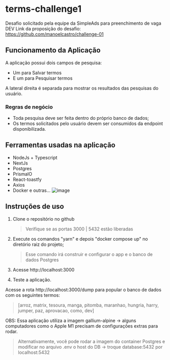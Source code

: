 # terms-challenge1
Desafio solicitado pela equipe da SimpleAds para preenchimento de vaga DEV
Link da proposição do desafio: https://github.com/manoelcastro/challenge-01

## Funcionamento da Aplicação
A aplicação possui dois campos de pesquisa:

* Um para Salvar termos
* E um para Pesquisar termos

A lateral direita é separada para mostrar os resultados das pesquisas do usuário.

### Regras de negócio
* Toda pesquisa deve ser feita dentro do próprio banco de dados;
* Os termos solicitados pelo usuário devem ser consumidos da endpoint disponibilizada.

## Ferramentas usadas na aplicação
* NodeJs + Typescript
* NextJs
* Postgres
* PrismaIO
* React-toastfy
* Axios
* Docker
e outras...
![image](https://user-images.githubusercontent.com/22608927/151187104-02497a75-ab87-491c-8791-8082d843955f.png)

## Instruções de uso
1. Clone o repositório no github
   > Verifique se as portas 3000 | 5432 estão liberadas
2. Execute os comandos "yarn" e depois "docker compose up" no diretório raiz do projeto;
   
   > Esse comando irá construir e configurar o app e o banco de dados Postgres
3. Acesse http://localhost:3000
4. Teste a aplicação.

Acesse a rota http://localhost:3000/dump para popular o banco de dados com os seguintes termos:
>[arroz, matrix, tesoura, manga, pitomba, maranhao, hungria, harry, jumper, paz, aprovacao, como, dev]

OBS: Essa aplicação utiliza a imagem gallium-alpine -> alguns computadores como o Apple M1 precisam de configurações extras para rodar.
> Alternativamente, você pode rodar a imagem do container Postgres e modificar no arquivo .env o host do DB -> troque database:5432 por localhost:5432
